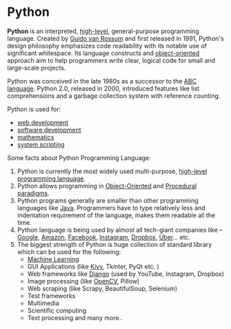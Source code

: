 # Python

**Python** is an interpreted, [high-level](https://en.wikipedia.org/wiki/High-level_programming_language), general-purpose programming language. Created by [Guido van Rossum](https://en.wikipedia.org/wiki/Guido_van_Rossum) and first released in 1991, Python's design philosophy emphasizes code readability with its notable use of significant whitespace. Its language constructs and [object-oriented](https://en.wikipedia.org/wiki/Object-oriented_programming) approach aim to help programmers write clear, logical code for small and large-scale projects.

Python was conceived in the late 1980s as a successor to the [ABC language](https://en.wikipedia.org/wiki/ABC_(programming_language)). Python 2.0, released in 2000, introduced features like list comprehensions and a garbage collection system with reference counting.

Python is used for:

* [web development](https://en.wikipedia.org/wiki/Web_development)
* [software development](https://en.wikipedia.org/wiki/Software_development)
* [mathematics](https://en.wikipedia.org/wiki/Mathematics)
* [system scripting](https://en.wikipedia.org/wiki/Scripting_language)

Some facts about Python Programming Language:

1. Python is currently the most widely used multi-purpose, [high-level programming language](https://en.wikipedia.org/wiki/High-level_programming_language).
2. Python allows programming in [Object-Oriented](https://en.wikipedia.org/wiki/Object-oriented_programming) and [Procedural paradigms](https://en.wikipedia.org/wiki/Procedural_programming).
3. Python programs generally are smaller than other programming languages like [Java](https://en.wikipedia.org/wiki/Java_(programming_language)). Programmers have to type relatively less and indentation requirement of the language, makes them readable all the time.
4. Python language is being used by almost all tech-giant companies like – [Google](https://en.wikipedia.org/wiki/Google), [Amazon](https://en.wikipedia.org/wiki/Amazon_(company)), [Facebook](https://en.wikipedia.org/wiki/Facebook), [Instagram](https://en.wikipedia.org/wiki/Instagram), [Dropbox](https://en.wikipedia.org/wiki/Dropbox), [Uber](https://en.wikipedia.org/wiki/Uber)… etc.
5. The biggest strength of Python is huge collection of standard library which can be used for the following:
	* [Machine Learning](https://en.wikipedia.org/wiki/Machine_learning)
	* GUI Applications (like [Kivy](https://en.wikipedia.org/wiki/Kivy_(framework)), Tkinter, PyQt etc. )
	* Web frameworks like [Django](/wiki/Django) (used by YouTube, Instagram, Dropbox)
	* Image processing (like [OpenCV](https://en.wikipedia.org/wiki/OpenCV), Pillow)
	* Web scraping (like Scrapy, BeautifulSoup, Selenium)
	* Test frameworks
	* Multimedia
	* Scientific computing
	* Text processing and many more..